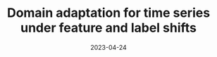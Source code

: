---
title: "Domain adaptation for time series under feature and label shifts"
collection: publications
permalink: /publication/raincoat
date: 2023-04-24
year: 2023
venue: 'ICML 2023 (to appear)'
short_text: We present RAINCOAT, a novel domain adaptation built specifically for time series data. RAINCOAT demonstrates state-of-the-art performance on a variety of time series datasets for the domain generalization task, including the challenging universal domain adaptation setup where shift might occur in either feature or label space.
author_list: Huan He, <b>Owen Queen</b>, Teddy Koker, Consuelo Cuevas, Theodoros Tsilikaridis, Marinka Zitnik
citation: 'None'
---